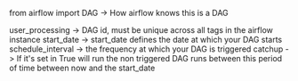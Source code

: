 from airflow import DAG -> How airflow knows this is a DAG

user_processing -> DAG id, must be unique across all tags in the airflow instance
start_date -> start_date defines the date at which your DAG starts
schedule_interval -> the frequency at which your DAG is triggered
catchup -> If it's set in True will run the non triggered DAG runs between this period of time between now and the start_date
